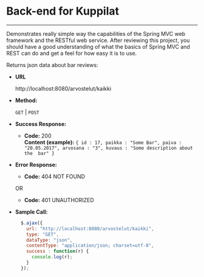 # Back-end for Kuppilat
-------------------
Demonstrates really simple way the capabilities of the Spring MVC web framework and the RESTful web service.
After reviewing this project, you should have a good understanding of what the basics of Spring MVC and REST can do and get a feel for how easy it is to use.

Returns json data about bar reviews:

* **URL**

  http://localhost:8080/arvostelut/kaikki

* **Method:**

  `GET` | `POST` 

* **Success Response:**

  * **Code:** 200 <br />
    **Content (example):** `{ id : 17, paikka : "Some Bar", paiva : "20.05.2017", arvosana : "3", kuvaus : "Some description about the  bar" }`
 
* **Error Response:**

  * **Code:** 404 NOT FOUND <br />

  OR

  * **Code:** 401 UNAUTHORIZED <br />

* **Sample Call:**

  ```javascript
    $.ajax({
      url: "http://localhost:8080/arvostelut/kaikki",
      type: "GET",
      dataType: "json",
      contentType: "application/json; charset=utf-8",
      success : function(r) {
        console.log(r);
      }
    });
  ```
